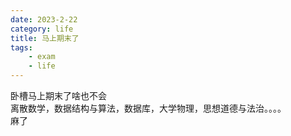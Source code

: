 ```yaml
---
date: 2023-2-22
category: life
title: 马上期末了
tags: 
    - exam
    - life
---
```


卧槽马上期末了啥也不会  
离散数学，数据结构与算法，数据库，大学物理，思想道德与法治。。。。  
麻了